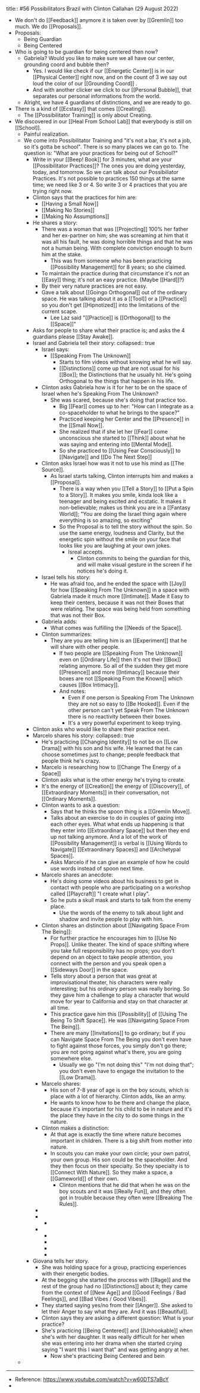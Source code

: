 title:: #56 Possibilitators Brazil with Clinton Callahan (29 August 2022)

- We don't do [[Feedback]] anymore it is taken over by [[Gremlin]] too much. We do [[Proposals]].
- Proposals:
	- Being Guardian
	- Being Centered
- Who is going to be guardian for being centered then now?
	- Gabriela? Would you like to make sure we all have our center, grounding coord and bubble then?
		- Yes. I would like check if our [[Energetic Center]] is in our [[Physical Center]] right now, and on the count of 3 we say out loud the color of our [[Grounding Coord]] .
		- And with another clicker we click to our [[Personal Bubble]], that separates our personal informations from the world.
	- Alright, we have 4 guardians of distinctions, and we are ready to go.
- There is a kind of [[Ecstasy]] that comes [[Creating]].
	- The [[Possibilitator Training]] is only about Creating.
- We discovered in our [[Heal From School Lab]]  that everybody is still on [[School]].
	- Painful realization.
	- We come into Possibilitator Training and "it's not a bar, it's not a job, so it's gotta be school". There is so many places we can go to. The question is: "What are your practices for being out of School?"
		- Write in your [[Beep! Book]] for 3 minutes, what are your  [[Possibilitator Practices]]? The ones you are doing yesterday, today, and tomorrow. So we can talk about our Possibiliator Practices. It's not possible to practices 150 things at the same time; we need like 3 or 4. So write 3 or 4 practices that you are trying right now.
		- Clinton says that the practices for him are:
			- [[Having a Small Now]]
			- [[Making No Stories]]
			- [[Making No Assumptions]]
		- He shares a story:
			- There was a woman that was [[Projecting]] 100% her father and her ex-partner on him; she was screaming at him that it was all his fault, he was doing horrible things and that he was not a human being. With complete conviction enough to burn him at the stake.
				- This was from someone who has been practicing [[Possibility Management]] for 8 years; so she claimed.
			- To maintain the practice during that circumstance it's not an [[Easy]] thing; it's not an easy practice. {Maybe [[Hard]]?}
			- By their very nature practices are not easy.
			- Gave a talk about [[Goingo Orthogonal]] out of the ordinary space. He was talking about it as a [[Tool]] or a [[Practice]] so you don't get [[Hipnotized]] into the limitations of the current scape.
				- Lee Laz said "[[Practice]] is [[Orthogonal]] to the [[Space]]"
		- Asks for people to share what their practice is; and asks the 4 guardians please [[Stay Awake]].
		- Israel and Gabriela tell their story:
		  collapsed:: true
			- Israel says:
				- [[Speaking From The Unknown]]
					- Starts to film videos without knowing what he will say.
					- [[Distinctions]] come up that are not usual for his [[Box]]; the Distinctions that he usually hit. He's going Orthogonal to the things that happen in his life.
			- Clinton asks Gabriela how is it for her to be on the space of Israel when he's Speaking From The Unknown?
				- She was scared, because she's doing that practice too.
					- Big [[Fear]] comes up to her: "How can I integrate as a co-spaceholder to what he brings to the space?"
					- Practiced keeping her Center and the [[Presence]] in the [[Small Now]].
					- She realized that if she let her [[Fear]] come unconscious she started to [[Think]] about what he was saying and entering into [[Mental Mode]].
					- So she practiced to [[Using Fear Consciously]] to [[Navigate]] and [[Do The Next Step]]
			- Clinton asks Israel how was it not to use his mind as [[The Source]].
				- As Israel starts talking, Clinton interrupts him and makes a [[Proposal]].
					- There is a way when you [[Tell a Story]] to [[Put a Spin to a Story]]. It makes you smile, kinda look like a teenager and being excited and ecstatic. It makes it non-believable; makes us think you are in a [[Fantasy World]]; "You are doing the Israel thing again where everything is so amazing, so exciting"
					- So the Proposal is to tell the story without the spin. So use the same energy, loudness and Clarity, but the energetic spin without the smile on your face that looks like you are laughing at your own jokes.
						- Isreal accepts.
							- Clinton commits to being the guardian for this, and will make visual gesture in the screen if he notices he's doing it.
			- Israel tells his story:
				- He was afraid too, and he ended the space with [[Joy]] for how [[Speaking From The Unknown]] in a space with Gabriela made it much more [[Intimate]]. Made it Easy to keep their centers, because it was not their Boxes that were relating. The space was being held from something that was not their Box.
			- Gabriela adds:
				- What comes was fulfilling the [[Needs of the Space]].
			- Clinton summarizes:
				- They are you are telling him is an [[Experiment]] that he will share with other people.
					- If two people are [[Speaking From The Unknown]] even on [[Ordinary Life]] then it's not their [[Box]] relating anymore. So all of the sudden they get more [[Presence]] and more [[Intimacy]] because their boxes are not [[Speaking From the Known]] which causes [[Box Intimacy]].
					- And notes:
						- Even if one person is Speaking From The Unknown they are not so easy to [[Be Hooked]]. Even if the other person can't yet Speak From The Unknown there is no reactivity between their boxes.
						- It's a very powerful experiment to keep trying.
		- Clinton asks who would like to share their practice next.
		- Marcelo shares his story:
		  collapsed:: true
			- He's practicing [[Changing Identity]] to not be on [[Low Drama]] with his son and his wife. He learned that he can choose sometimes just to change; people feedback that people think he's crazy.
			- Marcelo is researching how to [[Change The Energy of a Space]]
			- Clinton asks what is the other energy he's trying to create.
			- It's the energy of [[Creation]] the energy of [[Discovery]], of [[Extraordinary Moments]] in their conversation, not [[Ordinary Moments]].
			- Clinton wants to ask a question:
				- Says that he thinks the spoon thing is a [[Gremlin Move]].
				- Talks about an exercise to do in couples of gazing into each other eyes. What what ends up happening is that they enter into [[Extraordinary Space]] but then they end up not talking anymore. And a lot of the work of [[Possibility Management]] is verbal is [[Using Words to Navigate]] [[Extraordinary Spaces]] and [[Archetypal Spaces]].
				- Asks Marcelo if he can give an example of how he could use words instead of spoon next time.
			- Marcelo shares an anecdote:
				- He's doing some videos about his business to get in contact with people who are participating on a workshop called [[Playcraft]] "I create what I play".
				- So he puts a skull mask and starts to talk from the enemy place.
					- Use the words of the enemy to talk about light and shadow and invite people to play with him.
			- Clinton shares an distinction about [[Navigating Space From The Being]]:
				- For further practice he encourages him to [[Use No Props]]. Unlike theater. The kind of space shifting where you take full responsibility has no props; you don't depend on an object to take people attention, you connect with the person and you speak open a [[Sideways Door]] in the space.
				- Tells story about a person that was great at improvisational theater, his characters were really interesting; but his ordinary person was really boring. So they gave him a challenge to play a character that would move for year to California and stay on that character at all time.
				- This practice gave him this [[Possibility]] of [[Using The Being To Shift Space]]. He was [[Navigating Space From The Being]].
				- There are many [[Invitations]] to go ordinary; but if you can Navigate Space From The Being you don't even have to fight against those forces, you simply don't go there; you are not going against what's there, you are going somewhere else.
					- Usually we go "I'm not doing this" "I'm not doing that"; you don't even have to engage the invitation to the [[Low Drama]].
			- Marcelo shares:
				- His son of 7-8 year of age is on the boy scouts, which is place with a lot of hierarchy. Clinton adds, like an army.
				- He wants to know how to be there and change the place, because it's important for his child to be in nature and it's the place they have in the city to do some things in the nature.
			- Clinton makes a distinction:
				- At that age is exactly the time where nature becomes important in children. There is a big shift from mother into nature.
				- In scouts you can make your own circle; your own patrol, your own group. His son could be the spaceholder. And they then focus on their specialty. So they specialty is to [[Connect With Nature]]. So they make a space, a [[Gameworld]] of their own.
					- Clinton mentions that he did that when he was on the boy scouts and it was [[Really Fun]], and they often got in trouble because they often were [[Breaking The Rules]].
			-
			-
				-
			-
				-
				-
				-
				-
		- Giovana tells her story.
			- She was holding space for a group, practicing experiences with their energetic bodies.
			- At the begging she started the process with [[Rage]] and the rest of the group had no [[Distinctions]] about it; they came from the context of [[New Age]] and [[Good Feelings / Bad Feelings]], and [[Bad Vibes / Good Vibes]].
			- They started saying yes/no from their [[Anger]]. She asked to let their Anger to say what they are. And it was [[Beautiful]].
			- Clinton says they are asking a different question: What is your practice?
			- She's practicing [[Being Centered]] and [[Unhookable]] when she's with her daughter. It was really difficult for her when she was entering into her drama when she started crying saying "I want this I want that" and was getting angry at her.
				- Now she's practicing Being Centered and bein
	-
- ---
- Reference: https://www.youtube.com/watch?v=w60DTS7aBcY
-